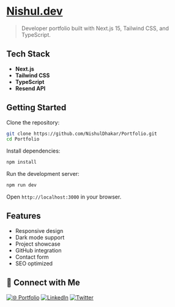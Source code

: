 # [Nishul.dev](https://nishul.dev)

> Developer portfolio built with Next.js 15, Tailwind CSS, and TypeScript.

## Tech Stack

- **Next.js** 
- **Tailwind CSS** 
- **TypeScript** 
- **Resend API** 

## Getting Started

Clone the repository:
```bash
git clone https://github.com/NishulDhakar/Portfolio.git
cd Portfolio
```

Install dependencies:
```bash
npm install
```

Run the development server:
```bash
npm run dev
```

Open `http://localhost:3000` in your browser.

## Features

- Responsive design
- Dark mode support
- Project showcase
- GitHub integration
- Contact form
- SEO optimized

## 🤝 Connect with Me

[![🌐 Portfolio](https://img.shields.io/badge/🌐_Portfolio-36BCF7?style=for-the-badge&logoColor=white&labelColor=1F222E)](https://nishul.dev)
[![LinkedIn](https://img.shields.io/badge/LinkedIn-0A66C2?style=for-the-badge&logo=linkedin&logoColor=white&labelColor=1F222E)](https://linkedin.com/in/nishuldhakar)
[![Twitter](https://img.shields.io/badge/X-000000?style=for-the-badge&logo=x&logoColor=white&labelColor=1F222E)](https://x.com/nishuldhakar)




